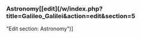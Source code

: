 ### Astronomy[[edit](/w/index.php?title=Galileo\_Galilei&action=edit&section=5
"Edit section: Astronomy")]
